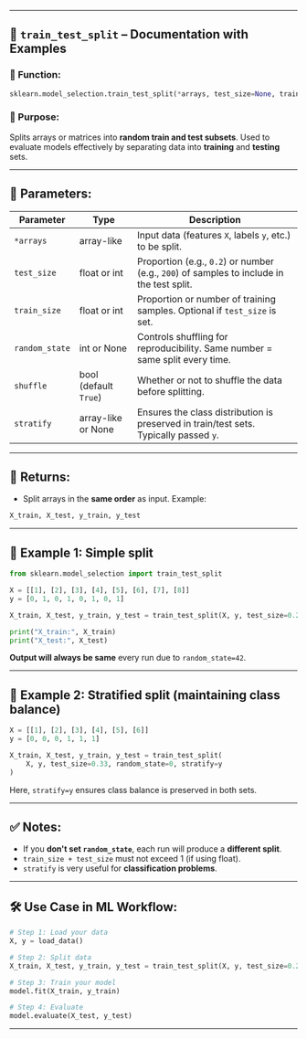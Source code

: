 
---

## 📘 `train_test_split` – Documentation with Examples

### 🔹 Function:

```python
sklearn.model_selection.train_test_split(*arrays, test_size=None, train_size=None, random_state=None, shuffle=True, stratify=None)
```

### 🔹 Purpose:

Splits arrays or matrices into **random train and test subsets**.
Used to evaluate models effectively by separating data into **training** and **testing** sets.

---

## 🔹 Parameters:

| Parameter      | Type                  | Description                                                                               |
| -------------- | --------------------- | ----------------------------------------------------------------------------------------- |
| `*arrays`      | array-like            | Input data (features `X`, labels `y`, etc.) to be split.                                  |
| `test_size`    | float or int          | Proportion (e.g., `0.2`) or number (e.g., `200`) of samples to include in the test split. |
| `train_size`   | float or int          | Proportion or number of training samples. Optional if `test_size` is set.                 |
| `random_state` | int or None           | Controls shuffling for reproducibility. Same number = same split every time.              |
| `shuffle`      | bool (default `True`) | Whether or not to shuffle the data before splitting.                                      |
| `stratify`     | array-like or None    | Ensures the class distribution is preserved in train/test sets. Typically passed `y`.     |

---

## 🔹 Returns:

* Split arrays in the **same order** as input.
  Example:

```python
X_train, X_test, y_train, y_test
```

---

## 🔹 Example 1: Simple split

```python
from sklearn.model_selection import train_test_split

X = [[1], [2], [3], [4], [5], [6], [7], [8]]
y = [0, 1, 0, 1, 0, 1, 0, 1]

X_train, X_test, y_train, y_test = train_test_split(X, y, test_size=0.25, random_state=42)

print("X_train:", X_train)
print("X_test:", X_test)
```

**Output will always be same** every run due to `random_state=42`.

---

## 🔹 Example 2: Stratified split (maintaining class balance)

```python
X = [[1], [2], [3], [4], [5], [6]]
y = [0, 0, 0, 1, 1, 1]

X_train, X_test, y_train, y_test = train_test_split(
    X, y, test_size=0.33, random_state=0, stratify=y
)
```

Here, `stratify=y` ensures class balance is preserved in both sets.

---

## ✅ Notes:

* If you **don't set `random_state`**, each run will produce a **different split**.
* `train_size + test_size` must not exceed 1 (if using float).
* `stratify` is very useful for **classification problems**.

---

## 🛠 Use Case in ML Workflow:

```python
# Step 1: Load your data
X, y = load_data()

# Step 2: Split data
X_train, X_test, y_train, y_test = train_test_split(X, y, test_size=0.2, random_state=42)

# Step 3: Train your model
model.fit(X_train, y_train)

# Step 4: Evaluate
model.evaluate(X_test, y_test)
```

---

